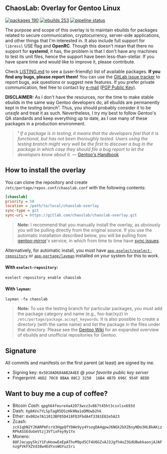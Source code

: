 ChaosLab: Overlay for Gentoo Linux
----------------------------------

[![packages 190](https://img.shields.io/badge/packages-190-4472c0.svg)](https://gitlab.com/chaoslab/chaoslab-overlay)
[![ebuilds 253](https://img.shields.io/badge/ebuilds-253-8c71cc.svg)](https://gitlab.com/chaoslab/chaoslab-overlay)
[![pipeline status](https://gitlab.com/chaoslab/chaoslab-overlay/badges/master/pipeline.svg)](https://gitlab.com/chaoslab/chaoslab-overlay/pipelines)

The purpose and scope of this overlay is to maintain ebuilds for packages related to secure
communication, cryptocurrency, server-side applications, and other things that I'm interested
in. It also include full support for `libressl` USE flag and **OpenRC**. Though this doesn't
mean that there no support for **systemd**, it has, the problem is that I don't have any machines
to test its unit files, hence the support have been less-than-stellar. If you have spare time
and would like to improve it, please contribute.

Check [LISTING.md](LISTING.md) to see a (user-friendly) list of available packages. **If you find
any bugs, please report them!** You can use the [GitLab issue tracker](https://gitlab.com/chaoslab/chaoslab-overlay/issues)
to report bugs, ask questions or suggest new features. If you prefer private communication,
feel free to contact by [e-mail](overlay.xml#L9) ([PGP Public Key](#signature)).

**DISCLAIMER:** As I don't have the resources, nor the time to make stable ebuilds
in the same way Gentoo developers do, all ebuilds are permanently kept in the _testing
branch¹_. Thus, you should probably consider it to be _unsafe_ and treat it as such.
Nevertheless, I try my best to follow Gentoo's QA standards and keep everything up to date,
as I use many of these packages in a production environment.

> ¹ *If a package is in testing, it means that the developers feel that it is functional,
but has not been thoroughly tested. Users using the testing branch might very well be the
first to discover a bug in the package in which case they should file a bug report to let
the developers know about it.* —
[Gentoo's Handbook](https://wiki.gentoo.org/wiki/Handbook:AMD64/Full/Portage#Testing)

## How to install the overlay
You can clone the repository and create `/etc/portage/repos.conf/chaoslab.conf` with the
following contents:

```ini
[chaoslab]
priority = 50
location = /path/to/local/chaoslab-overlay
sync-type = git
sync-uri = https://gitlab.com/chaoslab/chaoslab-overlay.git
```

> **Note:** I recommend that you manually install the overlay, as obviously you will be
pulling directly from the original source. If you use the automatic installation described
below, you will be pulling from [gentoo-mirror](https://github.com/gentoo-mirror)'s
service, in which from time to time have [sync issues](https://bugs.gentoo.org/653472).

Alternatively, for automatic install, you must have
[`app-eselect/eselect-repository`](https://packages.gentoo.org/packages/app-eselect/eselect-repository)
or [`app-portage/layman`](https://packages.gentoo.org/packages/app-portage/layman)
installed on your system for this to work.

#### With `eselect-repository`:
```
eselect repository enable chaoslab
```

#### With `layman`:
```
layman -fa chaoslab
```

> **Note:** To use the testing branch for particular packages, you must add the package
category and name (e.g., foo-bar/xyz) in `/etc/portage/package.accept_keywords`. It is
also possible to create a directory (with the same name) and list the package in the
files under that directory. Please see the [Gentoo Wiki](https://wiki.gentoo.org/wiki/Ebuild_repository)
for an expanded overview of ebuilds and unofficial repositories for Gentoo.

## Signature
All commits and manifests on the first parent (at least) are signed by me.
* Signing key: `0x5010AD684AB2A4EE` @ _your favorite public key server_
* Fingerprint: `46D2 70C0 8BAA 08C2 3250  16B4 4B7D 696C 954F 8EDD`

## Want to buy me a cup of coffee?
* Bitcoin _Cash_: `qpgh64feure4a42073wxz3v867t45ht3csxlsx693d`
* Dash: `Xg8AVx7YLSpTagR5DSzHk9Na1oDMUwb2hk`
* Ether: `0x002e7A11013BF05D418FD3FbdA4f3381E82e5A23`
* Zcash: `zcX1qbN2YJKARPmFcrU3HgpQfYbWe9yy4YsogDA4gpwJ6NGk2bXZ6nyNDo3HLBkAKizRPkASSEduGeVtzj3VfixFey9y1Yx`
* Monero: `88FJacypy5kiY1FuHoowEeEpAThvM9pd5CF4U6GZvAJ3Jgfh4oZ3GdUBwkkaonjAJAFnzgFVkFXZVd38w4EdYxsWGYuzSri`

